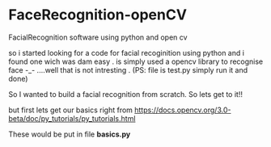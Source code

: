 # FaceRecognition-openCV
FacialRecognition software using python and open cv

so i started looking for a code for facial recoginition using python and i found one wich was dam easy .
is simply used a opencv library to recognise face -_- ....well that is not intresting . (PS: file is test.py simply run it and done)

So I wanted to build a facial recognition from scratch. So lets get to it!!

but first lets get our basics right from https://docs.opencv.org/3.0-beta/doc/py_tutorials/py_tutorials.html

These would be put in file <b>basics.py</b>
